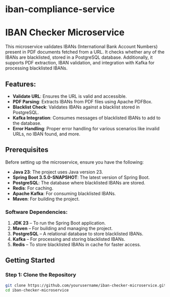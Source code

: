 # iban-compliance-service

# IBAN Checker Microservice

This microservice validates IBANs (International Bank Account Numbers) present in PDF documents fetched from a URL. It checks whether any of the IBANs are blacklisted, stored in a PostgreSQL database. Additionally, it supports PDF extraction, IBAN validation, and integration with Kafka for processing blacklisted IBANs.

## Features:
- **Validate URL**: Ensures the URL is valid and accessible.
- **PDF Parsing**: Extracts IBANs from PDF files using Apache PDFBox.
- **Blacklist Check**: Validates IBANs against a blacklist stored in PostgreSQL.
- **Kafka Integration**: Consumes messages of blacklisted IBANs to add to the database.
- **Error Handling**: Proper error handling for various scenarios like invalid URLs, no IBAN found, and more.

## Prerequisites

Before setting up the microservice, ensure you have the following:

- **Java 23**: The project uses Java version 23.
- **Spring Boot 3.5.0-SNAPSHOT**: The latest version of Spring Boot.
- **PostgreSQL**: The database where blacklisted IBANs are stored.
- **Redis**: For caching.
- **Apache Kafka**: For consuming blacklisted IBANs.
- **Maven**: For building the project.

### Software Dependencies:

1. **JDK 23** – To run the Spring Boot application.
2. **Maven** – For building and managing the project.
3. **PostgreSQL** – A relational database to store blacklisted IBANs.
4. **Kafka** – For processing and storing blacklisted IBANs.
5. **Redis** – To store blacklisted IBANs in cache for faster access.

## Getting Started

### Step 1: Clone the Repository

```bash
git clone https://github.com/yourusername/iban-checker-microservice.git
cd iban-checker-microservice
```
